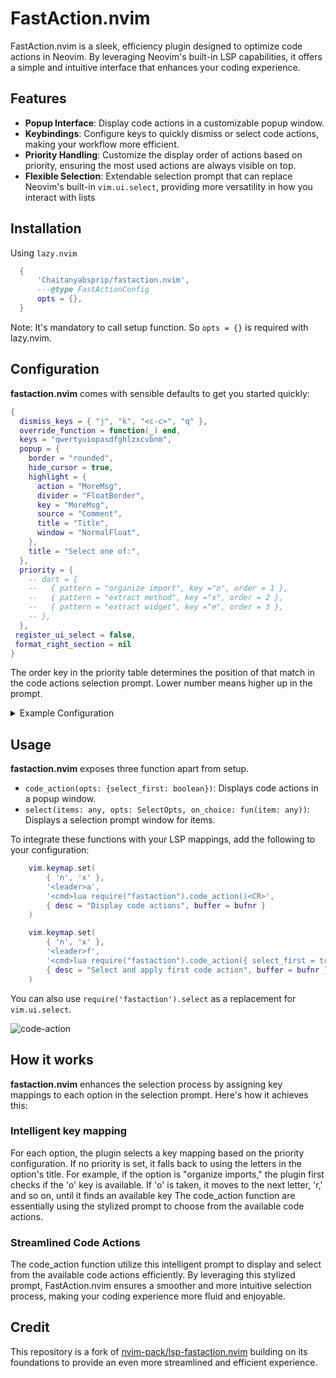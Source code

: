 # FastAction.nvim

FastAction.nvim is a sleek, efficiency plugin designed to optimize code actions
in Neovim. By leveraging Neovim's built-in LSP capabilities, it offers a simple
and intuitive interface that enhances your coding experience.

## Features

- **Popup Interface**: Display code actions in a customizable popup window.
- **Keybindings**: Configure keys to quickly dismiss or select code actions,
  making your workflow more efficient.
- **Priority Handling**: Customize the display order of actions based on
  priority, ensuring the most used actions are always visible on top.
- **Flexible Selection**: Extendable selection prompt that can replace Neovim's
  built-in `vim.ui.select`, providing more versatility in how you
  interact with lists

## Installation

Using `lazy.nvim`

```lua
  {
      'Chaitanyabsprip/fastaction.nvim',
      ---@type FastActionConfig
      opts = {},
  }
```

Note: It's mandatory to call setup function. So `opts = {}` is required
with lazy.nvim.

## Configuration

**fastaction.nvim** comes with sensible defaults to get you started quickly:

```lua
{
  dismiss_keys = { "j", "k", "<c-c>", "q" },
  override_function = function(_) end,
  keys = "qwertyuiopasdfghlzxcvbnm",
  popup = {
    border = "rounded",
    hide_cursor = true,
    highlight = {
      action = "MoreMsg",
      divider = "FloatBorder",
      key = "MoreMsg",
      source = "Comment",
      title = "Title",
      window = "NormalFloat",
    },
    title = "Select one of:",
  },
  priority = {
    -- dart = {
    --   { pattern = "organize import", key ="o", order = 1 },
    --   { pattern = "extract method", key ="x", order = 2 },
    --   { pattern = "extract widget", key ="e", order = 3 },
    -- },
  },
 register_ui_select = false,
 format_right_section = nil
}
```

The order key in the priority table determines the position of that
match in the code actions selection prompt. Lower number means higher up
in the prompt.

<details>
<summary>Example Configuration</summary>

```lua
{
  dismiss_keys = { "j", "k", "<c-c>", "q" },
  override_function = function(params) -- to retain built-in style keymaps
      params.invalid_keys[#params.invalid_keys + 1] = tostring(#params.invalid_keys + 1)
      return { key = tostring(#params.invalid_keys), order = 0 }
  end,
  keys = "asdfghlzxcvbnm",
  popup = {
    border = "rounded",
    hide_cursor = true,
    highlight = {
      action = "MoreMsg",
      divider = "FloatBorder",
      key = "MoreMsg",
      source = "Comment",
      title = "Title",
      window = "NormalFloat",
    },
    title = "Select one of:", -- or false to disable title
  },
  priority = {
    dart = {
      { pattern = "organize import", key ="o", order = 1 },
      { pattern = "extract method", key ="x", order = 2 },
      { pattern = "extract widget", key ="e", order = 3 },
    },
    typescript = {
      { pattern = 'to existing import declaration', key = 'a', order = 2 },
      { pattern = 'from module', key = 'i', order = 1 },
    }
  }
}
```

</details>

## Usage

**fastaction.nvim** exposes three function apart from setup.

- `code_action(opts: {select_first: boolean})`: Displays code actions in a popup window.
- `select(items: any, opts: SelectOpts, on_choice: fun(item: any))`: Displays a
  selection prompt window for items.

To integrate these functions with your LSP mappings, add the following
to your configuration:

```lua
    vim.keymap.set(
        { 'n', 'x' },
        '<leader>a',
        '<cmd>lua require("fastaction").code_action()<CR>',
        { desc = "Display code actions", buffer = bufnr }
    )
```

```lua
    vim.keymap.set(
        { 'n', 'x' },
        '<leader>f',
        '<cmd>lua require("fastaction").code_action({ select_first = true })<CR>',
        { desc = "Select and apply first code action", buffer = bufnr }
    )
```

You can also use `require('fastaction').select` as a replacement for `vim.ui.select`.

![code-action](https://github.com/user-attachments/assets/18aadd07-73fe-4d62-885e-b5e4d3a4bfc4)

## How it works

**fastaction.nvim** enhances the selection process by assigning key mappings to each
option in the selection prompt. Here's how it achieves this:

### Intelligent key mapping

For each option, the plugin selects a key mapping based on the priority
configuration. If no priority is set, it falls back to using the letters
in the option's title. For example, if the option is "organize imports,"
the plugin first checks if the 'o' key is available. If 'o' is taken, it
moves to the next letter, 'r,' and so on, until it finds an available
key The code_action function are essentially using the stylized prompt
to choose from the available code actions.

### Streamlined Code Actions

The code_action function utilize this intelligent prompt to display and
select from the available code actions efficiently. By leveraging this
stylized prompt, FastAction.nvim ensures a smoother and more intuitive
selection process, making your coding experience more fluid and
enjoyable.

## Credit

This repository is a fork of
[nvim-pack/lsp-fastaction.nvim](https://github.com/nvim-pack/lsp-fastaction.nvim)
building on its foundations to provide an even more streamlined and efficient experience.
